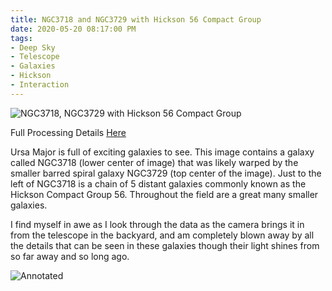 ```yaml
---
title: NGC3718 and NGC3729 with Hickson 56 Compact Group
date: 2020-05-20 08:17:00 PM
tags:
- Deep Sky
- Telescope
- Galaxies
- Hickson
- Interaction
---
```


![NGC3718, NGC3729 with Hickson 56 Compact Group](/Deep-Sky/NGC3718/Draft4.web.jpg "NGC3718, NGC3729 with Hickson 56 Compact Group")

Full Processing Details [Here](/Deep-Sky/NGC3718/)

Ursa Major is full of exciting galaxies to see.  This image contains a galaxy called NGC3718 (lower center of image) that was likely warped by the smaller barred spiral galaxy NGC3729 (top center of the image).  Just to the left of NGC3718 is a chain of 5 distant galaxies commonly known as the Hickson Compact Group 56.  Throughout the field are a great many smaller galaxies.

I find myself in awe as I look through the data as the camera brings it in from the telescope in the backyard, and am completely blown away by all the details that can be seen in these galaxies though their light shines from so far away and so long ago. 

![Annotated](/Deep-Sky/NGC3718/Draft4.Annotated.jpg "Annotated view of NGC3718, NGC3729 with Hickson 56 Compact Group")